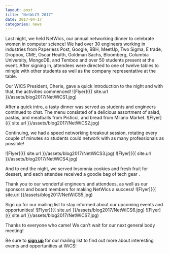 ```yaml
---
layout: post
title: "NetWiCS 2017"
date: 2017-04-17
categories: news
---
```


Last night, we held NetWics, our annual networking dinner to celebrate women in computer science! We had over 30 engineers working in industries from Paperless Post, Google, BBH, MeetUp, Two Sigma, E trade, Dropbox, CME, Oscar Health, Goldman Sachs, Bloomberg, Columbia University, MongoDB, and Temboo and over 50 students present at the event. After signing in, attendees were directed to one of twelve tables to mingle with other students as well as the company representative at the table.
 
Our WICS President, Cherie, gave a quick introduction to the night and with that, the activities commenced!
![Flyer]({{ site.url }}/assets/blog2017/NetWiCS1.jpg)
 
After a quick intro, a tasty dinner was served as students and engineers continued to chat. The menu consisted of a delicious assortment of salad, pastas, and meatballs from Pisticci, and bread from Milano Market.
![Flyer]({{ site.url }}/assets/blog2017/NetWiCS2.jpg)

Continuing, we had a speed networking breakout session, rotating every couple of minutes so students could network with as many professionals as possible!

![Flyer]({{ site.url }}/assets/blog2017/NetWiCS3.jpg)
![Flyer]({{ site.url }}/assets/blog2017/NetWiCS4.jpg)

And to end the night, we served Insomnia cookies and fresh fruit for dessert, and each attendee received a goodie bag of tech gear .

Thank you to our wonderful engineers and attendees, as well as our sponsors and board members for making NetWics a success!
![Flyer]({{ site.url }}/assets/blog2017/NetWiCS5.jpg)

Sign up for our mailing list to stay informed about our upcoming events and opportunities!
![Flyer]({{ site.url }}/assets/blog2017/NetWiCS6.jpg)
![Flyer]({{ site.url }}/assets/blog2017/NetWiCS7.jpg)

Thanks to everyone who came! We can’t wait for our next general body meeting! 

Be sure to [**sign up**][mailinglist] for our mailing list to find out more about interesting events and opportunities at WiCS! 

[mailinglist]: http://columbia.us9.list-manage.com/subscribe?u=4c6a1c710f8ab9cce10272368&id=593b5faa43
